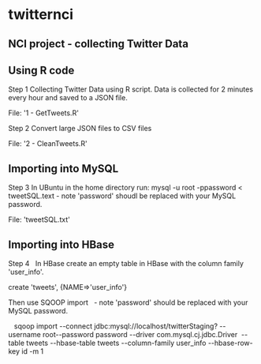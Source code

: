 # twitternci
NCI project - collecting Twitter Data
---------------------------------------------------------------------------------


Using R code
---------------------------------------------------------------------------------
Step 1
  Collecting Twitter Data using R script.
  Data is collected for 2 minutes every hour and saved to a JSON file.
  
  File: '1 - GetTweets.R'

Step 2
  Convert large JSON files to CSV files
  
  File: '2 - CleanTweets.R'

Importing into MySQL
---------------------------------------------------------------------------------
Step 3 
  In UBuntu in the home directory run:
  mysql -u root -ppassword < tweetSQL.text - note 'password' shoudl be replaced with your MySQL password.
  
File: 'tweetSQL.txt'


Importing into HBase
---------------------------------------------------------------------------------
Step 4
   In HBase create an empty table in HBase with the column family 'user_info'.
   
   create 'tweets', {NAME=>'user_info'}
   
   Then use SQOOP import
   - note 'password' should be replaced with your MySQL password.
  
    sqoop import --connect jdbc:mysql://localhost/twitterStaging? --username root--password password --driver com.mysql.cj.jdbc.Driver  --table tweets --hbase-table tweets
--column-family user_info --hbase-row-key id -m 1






